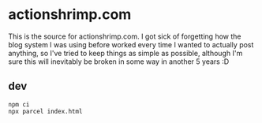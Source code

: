 # actionshrimp.com

This is the source for actionshrimp.com. I got sick of forgetting how the blog system I was using before worked every time I wanted to actually post anything, so I've tried to keep things as simple as possible, although I'm sure this will inevitably be broken in some way in another 5 years :D

## dev

    npm ci
    npx parcel index.html

